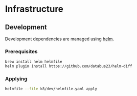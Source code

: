 # Infrastructure

## Development

Development dependencies are managed using [helm](https://github.com/helm/helm).

### Prerequisites

```sh
brew install helm helmfile
helm plugin install https://github.com/databus23/helm-diff
```

### Applying

```sh
helmfile --file k8/dev/helmfile.yaml apply
```
